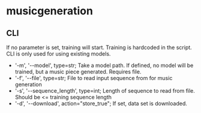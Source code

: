 # musicgeneration

## CLI
If no parameter is set, training will start. Training is hardcoded in the script. CLI is only used for using existing models.

- '-m', '--model', type=str; Take a model path. If defined, no model will be trained, but a music piece generated. Requires file.
- '-f', '--file', type=str; File to read input sequence from for music generation
- '-s', '--sequence_length', type=int; Length of sequence to read from file. Should be <= training sequence length
- '-d', '--download', action="store_true"; If set, data set is downloaded.